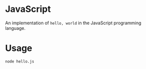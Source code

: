 # JavaScript

An implementation of ```hello, world``` in the JavaScript programming language.

# Usage

```node hello.js```
